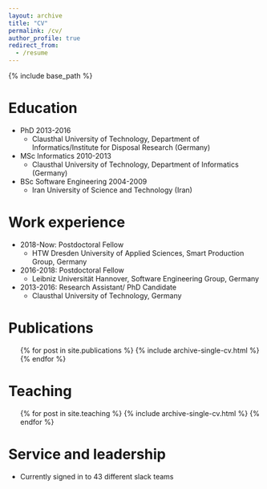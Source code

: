 ```yaml
---
layout: archive
title: "CV"
permalink: /cv/
author_profile: true
redirect_from:
  - /resume
---
```


{% include base_path %}

Education
======
* PhD 2013-2016
  * Clausthal University of Technology, Department of Informatics/Institute for Disposal Research (Germany)
* MSc Informatics 2010-2013
  * Clausthal University of Technology, Department of Informatics (Germany)
* BSc Software Engineering 2004-2009
  * Iran University of Science and Technology (Iran)

Work experience
======
* 2018-Now:  Postdoctoral Fellow 
  * HTW Dresden University of Applied Sciences, Smart Production Group, Germany
* 2016-2018: Postdoctoral Fellow 
  * Leibniz Universität Hannover, Software Engineering Group, Germany
* 2013-2016: Research Assistant/ PhD Candidate
  * Clausthal University of Technology, Germany
    


Publications
======
  <ul>{% for post in site.publications %}
    {% include archive-single-cv.html %}
  {% endfor %}</ul>
  

  
Teaching
======
  <ul>{% for post in site.teaching %}
    {% include archive-single-cv.html %}
  {% endfor %}</ul>
  
Service and leadership
======
* Currently signed in to 43 different slack teams
